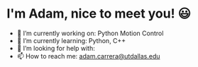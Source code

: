 # I'm Adam, nice to meet you! :smiley: 
- 🔭 I’m currently working on: Python Motion Control
- 🌱 I’m currently learning: Python, C++
- 🤔 I’m looking for help with: 
- 📫 How to reach me: adam.carrera@utdallas.edu

<!--
**AdamCarrera/AdamCarrera** is a ✨ _special_ ✨ repository because its `README.md` (this file) appears on your GitHub profile.

Here are some ideas to get you started:

- 🔭 I’m currently working on, Python Motion Control
- 🌱 I’m currently learning: Python, C++
- 👯 I’m looking to collaborate on ...
- 🤔 I’m looking for help with ...
- 💬 Ask me about ...
- 📫 How to reach me: adam.carrera@utdallas.edu
- 😄 Pronouns: ...
- ⚡ Fun fact: ...
-->
